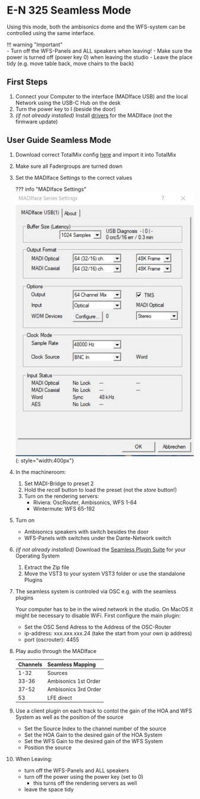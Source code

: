 # E-N 325 Seamless Mode

Using this mode, both the ambisonics dome and the WFS-system can be controlled using the same interface.

!!! warning "Important"   
    - Turn off the WFS-Panels and ALL speakers when leaving!
    - Make sure the power is turned off (power key 0) when leaving the studio
    - Leave the place tidy (e.g. move table back, move chairs to the back)

## First Steps
1. Connect your Computer to the interface (MADIface USB) and the local Network using the USB-C Hub on the desk
2. Turn the power key to I (beside the door)
3. *(if not already installed)* Install [drivers](https://www.rme-audio.de/de_madiface-usb.html) for the MADIface (not the firmware update)

## User Guide Seamless Mode
1. Download correct TotalMix config [here](../configs.md) and import it into TotalMix
2. Make sure all Fadergroups are turned down
4. Set the MADIface Settings to the correct values

    ??? info "MADIface Settings"
        ![Madiface Settings Screenshot](../graphics/madiface_settings_64mix.jpg){: style="width:400px"}

3. In the machineroom:
    1. Set MADI-Bridge to preset 2
    2. Hold the *recall* button to load the preset (not the *store* button!)
        <!-- TODO insert foto -->
    3. Turn on the rendering servers:
        - Riviera: OscRouter, Ambisonics, WFS 1-64
        - Wintermute: WFS 65-192

4. Turn on
    - Ambisonics speakers with switch besides the door
    - WFS-Panels with switches under the Dante-Network switch
5. *(if not already installed)* Download the [Seamless Plugin Suite](https://github.com/TU-Studio/seamless-plugin-suite/releases/latest) for your Operating System
    1. Extract the Zip file
    2. Move the VST3 to your system VST3 folder or use the standalone Plugins

6. The seamless system is controled via OSC e.g. with the seamless plugins
    
    Your computer has to be in the wired network in the studio. On MacOS it might be necessary to disable WiFi.
    First configure the main plugin:
    - Set the OSC Send Adress to the Address of the OSC-Router
    - ip-address: xxx.xxx.xxx.24 (take the start from your own ip address)
    - port (oscrouter): 4455

7. Play audio through the MADIface

    | Channels | Seamless Mapping |
    | ---- | ---- |
    | 1-32 | Sources |
    | 33-36 | Ambisonics 1st Order |
    | 37-52 | Ambisonics 3rd Order |
    | 53 | LFE direct |

8. Use a client plugin on each track to contol the gain of the HOA and WFS System as well as the position of the source
    - Set the Source Index to the channel number of the source
    - Set the HOA Gain to the desired gain of the HOA System
    - Set the WFS Gain to the desired gain of the WFS System
    - Position the source

9. When Leaving:
    - turn off the WFS-Panels and ALL speakers
    - turn off the power using the power key (set to 0)
        - this turns off the rendering servers as well
    - leave the space tidy
